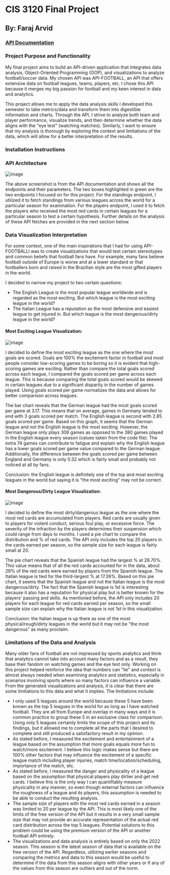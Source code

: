 # CIS 3120 Final Project
## By: Faraj Arvid

### [API Documentation](https://www.api-football.com/documentation-v3)

### Project Purpose and Functionality
My final project aims to build an API-driven application that integrates data analysis, Object-Oriented Programming (OOP), and visualizations to analyze 
football/soccer data. My chosen API was API-FOOTBALL, an API that offers extensive data on football leagues, teams, players, etc. I chose this API because it merges my
big passion for football and my keen interest in data and analytics.

This project allows me to apply the data analysis skills I developed this semester to take metrics/data and transform them into digestible information and charts. Through 
the API, I strive to analyze both team and player performance, visualize trends, and then determine whether the data aligns with the "eye test" (watching matches). 
Similarly, I want to ensure that my analysis is thorough by exploring the context and limitations of the data, which will allow for a better interpretation of the results.

### Installation Instructions

### API Architecture
![image](https://github.com/user-attachments/assets/bb41ecef-a349-4dd6-a2fb-4e4eb3e7865e)

The above screenshot is from the API documentation and shows all the endpoints and their parameters. The two boxes highlighted in green are the two endpoints I focused on for this project. For the standings endpoint, I utilized it to fetch standings from various leagues across the world for a particular season for examination. For the players endpoint, I used it to fetch the players who received the most red cards in certain leagues for a particular season to test a certain hypothesis. Further details on the analysis of these API fetches are provided in the next section below.

### Data Visualization Interpretation
For some context, one of the main inspirations that I had for using API-FOOTBALLI was to create visualizations that would test certain stereotypes and common beliefs that football fans have. For example, many fans believe football outside of Europe is worse and at a lower standard or that footballers born and raised in the Brazilian style are the most gifted players in the world. 

I decided to narrow my project to two certain questions:
- The English League is the most popular league worldwide and is regarded as the most exciting. But which league is the most exciting league in the world?
- The Italian League has a reputation as the most defensive and easiest league to get injured in. But which league is the most dangerous/dirty league in the world?

#### Most Exciting League Visualization:
![image](https://github.com/user-attachments/assets/36195eb3-68f3-4760-89de-2e0188fbe70a)

I decided to define the most exciting league as the one where the most goals are scored. Goals are 100% the excitement factor in football and most people consider low-scoring games to be boring so it is evident that high-scoring games are exciting. Rather than compare the total goals scored across each league, I compared the goals scored per game across each league. This is because comparing the total goals scored would be skewed in certain leagues due to a significant disparity in the number of games played. Using goals scored per game normalizes the data and allows for better comparison across leagues.

The bar chart reveals that the German league had the most goals scored per game at 3.17. This means that on average, games in Germany tended to end with 3 goals scored per match. The English league is second with 2.85 goals scored per game. Based on this graph, it seems that the German league and not the English league is the most exciting. However, the German league only plays 306 games as opposed to the 380 games played in the English league every season (values taken from the code file). The extra 74 games can contribute to fatigue and explain why the English league has a lower goals scored per game value compared to the German league. Additionally, the difference between the goals scored per game between England and Germany is only 0.32 which is fairly small and probably not noticed at all by fans. 

Conclusion: the English league is definitely one of the top and most exciting leagues in the world but saying it is "the most exciting" may not be correct.

#### Most Dangerous/Dirty League Visualization:
![image](https://github.com/user-attachments/assets/c237eb75-1c02-4ff9-a0c2-3b2c2d4ee6ce)

I decided to define the most dirty/dangerous league as the one where the most red cards are accumulated from players. Red cards are usually given to players for violent conduct, serious foul play, or excessive force. The severity of the infraction by the players determines their suspension which could range from days to months. I used a pie chart to compare the distribution and % of red cards. The API only includes the top 20 players in the cards earned per season, so the sample size for each league is fairly small at 20.

The pie chart reveals that the Spanish league had the largest % at 28.70%. This value means that of all the red cards accounted for in the data, about 29% of the red cards were earned by players from the Spanish league. The Italian league is tied for the third-largest % at 17.39%. Based on this pie chart, it seems that the Spanish league and not the Italian league is the most dangerous/dirty. The fact that the Spanish league is  1st is interesting because it also has a reputation for physical play but is better known for the players' passing and skills. As mentioned before, the API only includes 20 players for each league for red cards earned per season, so the small sample size can explain why the Italian league is not 1st in this visualization.

Conclusion: the Italian league is up there as one of the most physical/rough/dirty leagues in the world but it may not be "the most dangerous" as many proclaim.

### Limitations of the Data and Analysis
Many older fans of football are not impressed by sports analytics and think that analytics cannot take into account many factors and as a result, they base their fandom on watching games and the eye test only. Working on this project helped reinforce the idea that numbers can "lie" and context is almost always needed when examining analytics and statistics, especially in scenarios involving sports where so many factors can influence a variable. From the generated visualizations and analysis, it is clear that there are some limitations to this data and what it implies. The limitations include:

- I only used 5 leagues around the world because these 5 have been known as the top 5 leagues in the world for as long as I have watched football. They are all from Europe and overlap in many ways and it is common practice to group these 5 in an exclusive class for comparison. Using only 5 leagues certainly limits the scope of this project and its findings, but it allowed me to complete all the parts that I desired to complete and still produced a satisfactory result in my opinion.
- As stated before, I measured the excitement and entertainment of a league based on the assumption that more goals equals more fun to watch/more excitement. I believe this logic makes sense but there are 100% other factors that may influence the excitement of a specific league match including player injuries, match time/location/scheduling, importance of the match, etc.
- As stated before, I measured the danger and physicality of a league based on the assumption that physical players play dirtier and get red cards. I believe this is the only way I can quantifiably measure physicality in any manner, so even though external factors can influence the roughness of a league and its players, this assumption is needed to be able to conduct the resulting analysis.
- The sample size of players with the most red cards earned in a season was limited to 20 per league by the API. This is most likely one of the limits of the free version of the API but it results in a very small sample size that may not provide an accurate representation of the actual red card distribution across the top 5 leagues. Potential solutions to this problem could be using the premium version of the API or another football API entirely.
- The visualizations and data analysis is entirely based on only the 2022 season. This season is the latest season of data that is available on the free version of the API. Regardless, utilizing earlier seasons and comparing the metrics and data to this season would be useful to determine if the data from this season aligns with other years or if any of the values from this season are outliers and out of the norm.
